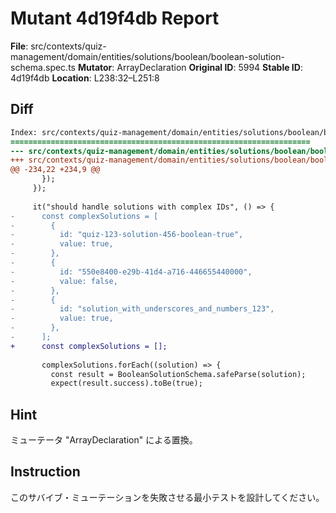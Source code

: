 # Mutant 4d19f4db Report

**File**: src/contexts/quiz-management/domain/entities/solutions/boolean/boolean-solution-schema.spec.ts
**Mutator**: ArrayDeclaration
**Original ID**: 5994
**Stable ID**: 4d19f4db
**Location**: L238:32–L251:8

## Diff

```diff
Index: src/contexts/quiz-management/domain/entities/solutions/boolean/boolean-solution-schema.spec.ts
===================================================================
--- src/contexts/quiz-management/domain/entities/solutions/boolean/boolean-solution-schema.spec.ts	original
+++ src/contexts/quiz-management/domain/entities/solutions/boolean/boolean-solution-schema.spec.ts	mutated #5994
@@ -234,22 +234,9 @@
       });
     });
 
     it("should handle solutions with complex IDs", () => {
-      const complexSolutions = [
-        {
-          id: "quiz-123-solution-456-boolean-true",
-          value: true,
-        },
-        {
-          id: "550e8400-e29b-41d4-a716-446655440000",
-          value: false,
-        },
-        {
-          id: "solution_with_underscores_and_numbers_123",
-          value: true,
-        },
-      ];
+      const complexSolutions = [];
 
       complexSolutions.forEach((solution) => {
         const result = BooleanSolutionSchema.safeParse(solution);
         expect(result.success).toBe(true);
```

## Hint

ミューテータ "ArrayDeclaration" による置換。

## Instruction

このサバイブ・ミューテーションを失敗させる最小テストを設計してください。
